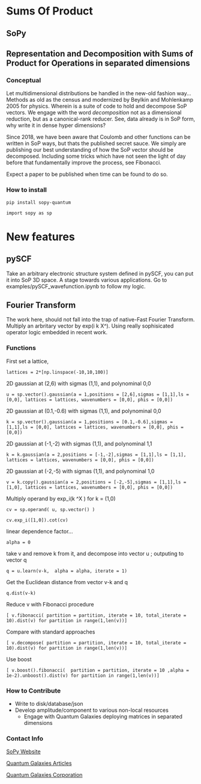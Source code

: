 # Sums Of Product
## SoPy

## Representation and Decomposition with Sums of Product for Operations in separated dimensions

### Conceptual

Let multidimensional distributions be handled in the new-old fashion way... Methods as old as the census and modernized by Beylkin and Mohlenkamp 2005 for physics. Wherein is a suite of code to hold and decompose SoP vectors. We engage with the word *decomposition* not as a dimensional reduction, but as a canonical-rank reducer. See, data already is in SoP form, why write it in dense hyper dimensions?

Since 2018, we have been aware that Coulomb and other functions can be written in SoP ways, but thats the published secret sauce.
We simply are publishing our best understanding of how the SoP vector should be decomposed.  Including some tricks which have not seen the light of day before that fundamentally improve the process, see Fibonacci.

Expect a paper to be published when time can be found to do so.

### How to install

`pip install sopy-quantum`

`import sopy as sp`

# New features

## pySCF

Take an arbitrary electronic structure system defined in pySCF, you can put it into SoP 3D space.
A stage towards various applications. Go to examples/pySCF_wavefunction.ipynb to follow my logic.

## Fourier Transform

The work here, should not fall into the trap of native-Fast Fourier Transform. Multiply an arbritary vector by exp(i k X^).
Using really sophisicated operator logic embedded in recent work.

### Functions

First set a lattice, 
	
 	lattices = 2*[np.linspace(-10,10,100)]

2D gaussian at (2,6) with sigmas (1,1), and polynominal 0,0

	u = sp.vector().gaussian(a = 1,positions = [2,6],sigmas = [1,1],ls = [0,0], lattices = lattices, wavenumbers = [0,0], phis = [0,0])

2D gaussian at (0.1,-0.6) with sigmas (1,1), and polynominal 0,0

	k = sp.vector().gaussian(a = 1,positions = [0.1,-0.6],sigmas = [1,1],ls = [0,0], lattices = lattices, wavenumbers = [0,0], phis = [0,0])

2D gaussian at (-1,-2) with sigmas (1,1), and polynominal 1,1

	k = k.gaussian(a = 2,positions = [-1,-2],sigmas = [1,1],ls = [1,1], lattices = lattices, wavenumbers = [0,0], phis = [0,0])

2D gaussian at (-2,-5) with sigmas (1,1), and polynominal 1,0

	v = k.copy().gaussian(a = 2,positions = [-2,-5],sigmas = [1,1],ls = [1,0], lattices = lattices, wavenumbers = [0,0], phis = [0,0])

 Multiply operand by exp_i(k ^X ) for k = (1,0)

 	cv = sp.operand( u, sp.vector() )
  
  	cv.exp_i([1,0]).cot(cv)
 

linear dependence factor...

	alpha = 0

take v and remove k from it, and decompose into vector u ; outputing to vector q

	q = u.learn(v-k,  alpha = alpha, iterate = 1)

Get the Euclidean distance from vector v-k and q
 	
  	q.dist(v-k)

Reduce v with Fibonacci procedure

	[ v.fibonacci( partition = partition, iterate = 10, total_iterate = 10).dist(v) for partition in range(1,len(v))]

Compare with standard approaches

	[ v.decompose( partition = partition, iterate = 10, total_iterate = 10).dist(v) for partition in range(1,len(v))]

Use boost

	[ v.boost().fibonacci(  partition = partition, iterate = 10 ,alpha = 1e-2).unboost().dist(v) for partition in range(1,len(v))]

### How to Contribute
* Write to disk/database/json
* Develop amplitude/component to various non-local resources
  * Engage with Quantum Galaxies deploying matrices in separated dimensions

### Contact Info

[ SoPy Website ](https://sopy.quantumgalaxies.org)

[ Quantum Galaxies Articles ](https://www.quantumgalaxies.org/articles)

[ Quantum Galaxies Corporation ](https://www.quantumgalaxies.com)
